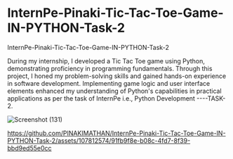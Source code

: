 # InternPe-Pinaki-Tic-Tac-Toe-Game-IN-PYTHON-Task-2
InternPe-Pinaki-Tic-Tac-Toe-Game-IN-PYTHON-Task-2

During my internship, I developed a Tic Tac Toe game using Python, demonstrating proficiency in programming fundamentals. Through this project, I honed my problem-solving skills and gained hands-on experience in software development. Implementing game logic and user interface elements enhanced my understanding of Python's capabilities in practical applications as per the task of InternPe i.e., Python Development ----TASK-2.

![Screenshot (131)](https://github.com/PINAKIMATHAN/InternPe-Pinaki-Tic-Tac-Toe-Game-IN-PYTHON-Task-2/assets/107812574/6150d3b1-065f-4bd7-90e4-53dbc726f400)



https://github.com/PINAKIMATHAN/InternPe-Pinaki-Tic-Tac-Toe-Game-IN-PYTHON-Task-2/assets/107812574/91fb9f8e-b08c-4fd7-8f39-bbd9ed55e0cc

